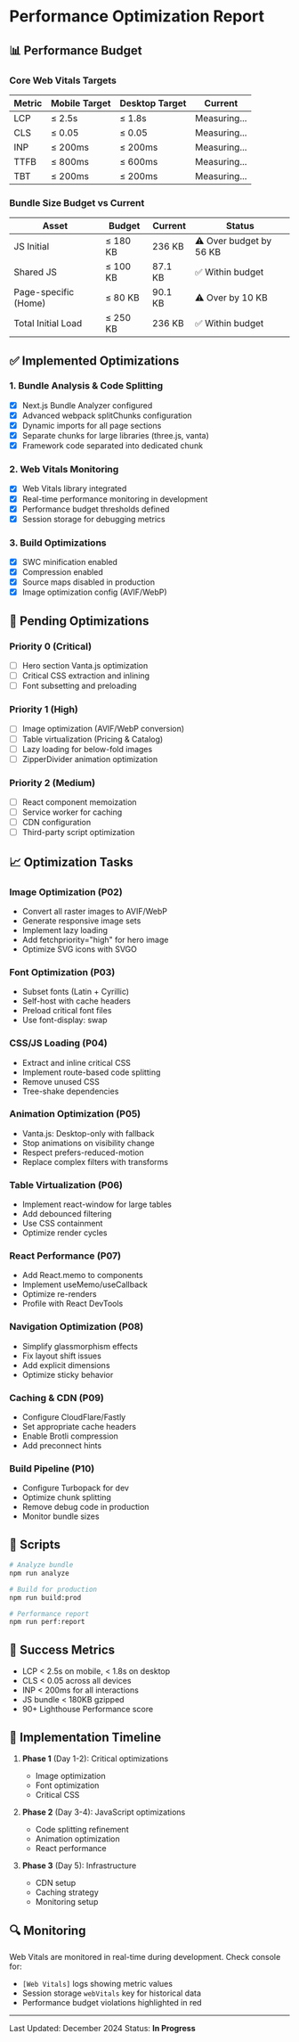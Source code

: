 # Performance Optimization Report

## 📊 Performance Budget

### Core Web Vitals Targets
| Metric | Mobile Target | Desktop Target | Current |
|--------|--------------|----------------|---------|
| LCP | ≤ 2.5s | ≤ 1.8s | Measuring... |
| CLS | ≤ 0.05 | ≤ 0.05 | Measuring... |
| INP | ≤ 200ms | ≤ 200ms | Measuring... |
| TTFB | ≤ 800ms | ≤ 600ms | Measuring... |
| TBT | ≤ 200ms | ≤ 200ms | Measuring... |

### Bundle Size Budget vs Current
| Asset | Budget | Current | Status |
|-------|--------|---------|--------|
| JS Initial | ≤ 180 KB | 236 KB | ⚠️ Over budget by 56 KB |
| Shared JS | ≤ 100 KB | 87.1 KB | ✅ Within budget |
| Page-specific (Home) | ≤ 80 KB | 90.1 KB | ⚠️ Over by 10 KB |
| Total Initial Load | ≤ 250 KB | 236 KB | ✅ Within budget |

## ✅ Implemented Optimizations

### 1. Bundle Analysis & Code Splitting
- [x] Next.js Bundle Analyzer configured
- [x] Advanced webpack splitChunks configuration
- [x] Dynamic imports for all page sections
- [x] Separate chunks for large libraries (three.js, vanta)
- [x] Framework code separated into dedicated chunk

### 2. Web Vitals Monitoring
- [x] Web Vitals library integrated
- [x] Real-time performance monitoring in development
- [x] Performance budget thresholds defined
- [x] Session storage for debugging metrics

### 3. Build Optimizations
- [x] SWC minification enabled
- [x] Compression enabled
- [x] Source maps disabled in production
- [x] Image optimization config (AVIF/WebP)

## 🚀 Pending Optimizations

### Priority 0 (Critical)
- [ ] Hero section Vanta.js optimization
- [ ] Critical CSS extraction and inlining
- [ ] Font subsetting and preloading

### Priority 1 (High)
- [ ] Image optimization (AVIF/WebP conversion)
- [ ] Table virtualization (Pricing & Catalog)
- [ ] Lazy loading for below-fold images
- [ ] ZipperDivider animation optimization

### Priority 2 (Medium)
- [ ] React component memoization
- [ ] Service worker for caching
- [ ] CDN configuration
- [ ] Third-party script optimization

## 📈 Optimization Tasks

### Image Optimization (P02)
- Convert all raster images to AVIF/WebP
- Generate responsive image sets
- Implement lazy loading
- Add fetchpriority="high" for hero image
- Optimize SVG icons with SVGO

### Font Optimization (P03)
- Subset fonts (Latin + Cyrillic)
- Self-host with cache headers
- Preload critical font files
- Use font-display: swap

### CSS/JS Loading (P04)
- Extract and inline critical CSS
- Implement route-based code splitting
- Remove unused CSS
- Tree-shake dependencies

### Animation Optimization (P05)
- Vanta.js: Desktop-only with fallback
- Stop animations on visibility change
- Respect prefers-reduced-motion
- Replace complex filters with transforms

### Table Virtualization (P06)
- Implement react-window for large tables
- Add debounced filtering
- Use CSS containment
- Optimize render cycles

### React Performance (P07)
- Add React.memo to components
- Implement useMemo/useCallback
- Optimize re-renders
- Profile with React DevTools

### Navigation Optimization (P08)
- Simplify glassmorphism effects
- Fix layout shift issues
- Add explicit dimensions
- Optimize sticky behavior

### Caching & CDN (P09)
- Configure CloudFlare/Fastly
- Set appropriate cache headers
- Enable Brotli compression
- Add preconnect hints

### Build Pipeline (P10)
- Configure Turbopack for dev
- Optimize chunk splitting
- Remove debug code in production
- Monitor bundle sizes

## 📝 Scripts

```bash
# Analyze bundle
npm run analyze

# Build for production
npm run build:prod

# Performance report
npm run perf:report
```

## 🎯 Success Metrics

- LCP < 2.5s on mobile, < 1.8s on desktop
- CLS < 0.05 across all devices
- INP < 200ms for all interactions
- JS bundle < 180KB gzipped
- 90+ Lighthouse Performance score

## 📅 Implementation Timeline

1. **Phase 1** (Day 1-2): Critical optimizations
   - Image optimization
   - Font optimization
   - Critical CSS

2. **Phase 2** (Day 3-4): JavaScript optimizations
   - Code splitting refinement
   - Animation optimization
   - React performance

3. **Phase 3** (Day 5): Infrastructure
   - CDN setup
   - Caching strategy
   - Monitoring setup

## 🔍 Monitoring

Web Vitals are monitored in real-time during development. Check console for:
- `[Web Vitals]` logs showing metric values
- Session storage `webVitals` key for historical data
- Performance budget violations highlighted in red

---

Last Updated: December 2024
Status: **In Progress**